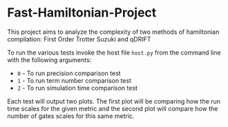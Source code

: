 # Fast-Hamiltonian-Project

This project aims to analyze the complexity of two methods of hamiltonian compilation: First Order Trotter Suzuki and qDRIFT

To run the various tests invoke the host file `host.py` from the command line with the following arguments:
* `0` - To run precision comparison test
* `1` - To run term number comparison test
* `2` - To run simulation time comparison test

Each test will output two plots. The first plot will be comparing how the run time scales for the given metric and the second plot will compare how the number of gates scales for this same metric.
